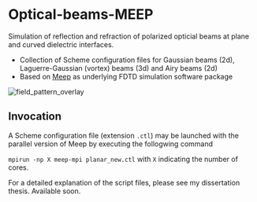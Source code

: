 # Optical-beams-MEEP
Simulation of reflection and refraction of polarized opticial beams at plane and curved dielectric interfaces.
*   Collection of Scheme configuration files for Gaussian beams (2d), Laguerre-Gaussian (vortex) beams (3d) and Airy beams (2d)
*   Based on [Meep](https://github.com/stevengj/meep) as underlying FDTD simulation software package

![field_pattern_overlay](https://cloud.githubusercontent.com/assets/28047702/26213015/b876ff6e-3bf7-11e7-8da4-9f2dffd5d470.png)
## Invocation
A Scheme configuration file (extension ``.ctl``) may be launched with the parallel version of Meep by executing the follogwing command

``mpirun -np X meep-mpi planar_new.ctl`` with ``X`` indicating the number of cores.

For a detailed explanation of the script files, please see my dissertation thesis. Available soon.
